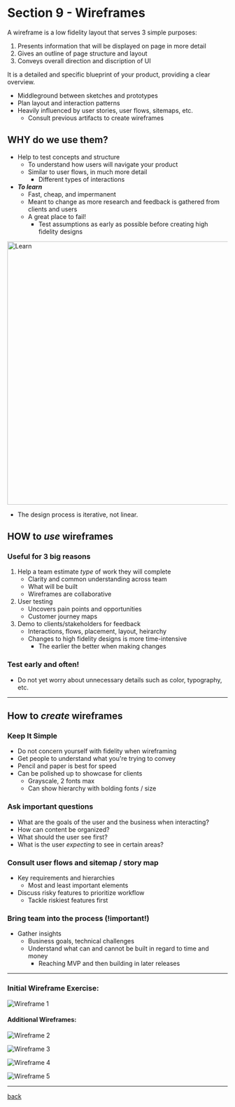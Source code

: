 # Section 9 - Wireframes

A wireframe is a low fidelity layout that serves 3 simple purposes:

1. Presents information that will be displayed on page in more detail
2. Gives an outline of page structure and layout
3. Conveys overall direction and discription of UI

It is a detailed and specific blueprint of your product, providing a clear overview.

- Middleground between sketches and prototypes
- Plan layout and interaction patterns
- Heavily influenced by user stories, user flows, sitemaps, etc.
  - Consult previous artifacts to create wireframes

## WHY do we use them?

- Help to test concepts and structure
  - To understand how users will navigate your product
  - Similar to user flows, in much more detail
    - Different types of interactions
- ***To learn***
  - Fast, cheap, and impermanent
  - Meant to change as more research and feedback is gathered from clients and users
  - A great place to fail!
    - Test assumptions as early as possible before creating high fidelity designs

<img src="../img/wireframe-learn.png" width="600px" alt="Learn">

- The design process is iterative, not linear.

## HOW to *use* wireframes

### Useful for 3 big reasons

1. Help a team estimate *type* of work they will complete
    - Clarity and common understanding across team
    - What will be built
    - Wireframes are collaborative
2. User testing
    - Uncovers pain points and opportunities
    - Customer journey maps
3. Demo to clients/stakeholders for feedback
    - Interactions, flows, placement, layout, heirarchy
    - Changes to high fidelity designs is more time-intensive
      - The earlier the better when making changes

### **Test early and often!**

- Do not yet worry about unnecessary details such as color, typography, etc.

- - -

## How to *create* wireframes

### **Keep It Simple**

- Do not concern yourself with fidelity when wireframing
- Get people to understand what you're trying to convey
- Pencil and paper is best for speed
- Can be polished up to showcase for clients
  - Grayscale, 2 fonts max
  - Can show hierarchy with bolding fonts / size

### Ask important questions

- What are the goals of the user and the business when interacting?
- How can content be organized?
- What should the user see first?
- What is the user *expecting* to see in certain areas?

### Consult user flows and sitemap / story map

- Key requirements and hierarchies
  - Most and least important elements
- Discuss risky features to prioritize workflow
  - Tackle riskiest features first

### Bring team into the process (!important!)

- Gather insights
  - Business goals, technical challenges
  - Understand what can and cannot be built in regard to time and money
    - Reaching MVP and then building in later releases

- - -
### Initial Wireframe Exercise:

![Wireframe 1](../img/wireframe1.png)

#### Additional Wireframes:

![Wireframe 2](../img/wireframe2.png)

![Wireframe 3](../img/wireframe3.png)

![Wireframe 4](../img/wireframe4.png)

![Wireframe 5](../img/wireframe5.png)


- - -

[back](../README.md)
